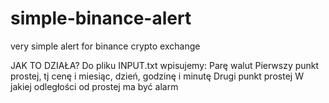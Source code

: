 # simple-binance-alert
very simple alert for binance crypto exchange

JAK TO DZIAŁA?
Do pliku INPUT.txt wpisujemy:
    Parę walut
    Pierwszy punkt prostej, tj cenę i miesiąc, dzień, godzinę i minutę
    Drugi punkt prostej
    W jakiej odległości od prostej ma być alarm
    
